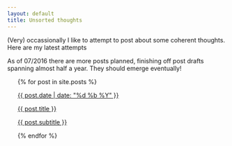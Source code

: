```yaml
---
layout: default
title: Unsorted thoughts
---
```


(Very) occassionally I like to attempt to post about some coherent thoughts. Here are my latest attempts

As of 07/2016 there are more posts planned, finishing off post drafts spanning almost half a year. They should emerge eventually!

<ul id="posts">
{% for post in site.posts %}<div class="postEntry">
	<a href="{{ post.url }}">
		<p class="date">{{ post.date | date: "%d %b %Y" }}</p>
		<p class="title">{{ post.title }}</p>
		<p class="subtitle">{{ post.subtitle }}</p>
	</a>
</div>
{% endfor %}
</ul>